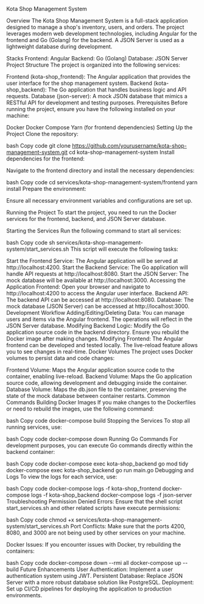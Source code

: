 Kota Shop Management System

Overview
The Kota Shop Management System is a full-stack application designed to manage a shop's inventory, users, and orders. The project leverages modern web development technologies, including Angular for the frontend and Go (Golang) for the backend. A JSON Server is used as a lightweight database during development.

Stacks
Frontend: Angular
Backend: Go (Golang)
Database: JSON Server
Project Structure
The project is organized into the following services:

Frontend (kota-shop_frontend): The Angular application that provides the user interface for the shop management system.
Backend (kota-shop_backend): The Go application that handles business logic and API requests.
Database (json-server): A mock JSON database that mimics a RESTful API for development and testing purposes.
Prerequisites
Before running the project, ensure you have the following installed on your machine:

Docker
Docker Compose
Yarn (for frontend dependencies)
Setting Up the Project
Clone the repository:

bash
Copy code
git clone https://github.com/yourusername/kota-shop-management-system.git
cd kota-shop-management-system
Install dependencies for the frontend:

Navigate to the frontend directory and install the necessary dependencies:

bash
Copy code
cd services/kota-shop-management-system/frontend
yarn install
Prepare the environment:

Ensure all necessary environment variables and configurations are set up.

Running the Project
To start the project, you need to run the Docker services for the frontend, backend, and JSON Server database.

Starting the Services
Run the following command to start all services:

bash
Copy code
sh services/kota-shop-management-system/start_services.sh
This script will execute the following tasks:

Start the Frontend Service: The Angular application will be served at http://localhost:4200.
Start the Backend Service: The Go application will handle API requests at http://localhost:8080.
Start the JSON Server: The mock database will be available at http://localhost:3000.
Accessing the Application
Frontend: Open your browser and navigate to http://localhost:4200 to access the Angular user interface.
Backend API: The backend API can be accessed at http://localhost:8080.
Database: The mock database (JSON Server) can be accessed at http://localhost:3000.
Development Workflow
Adding/Editing/Deleting Data: You can manage users and items via the Angular frontend. The operations will reflect in the JSON Server database.
Modifying Backend Logic: Modify the Go application source code in the backend directory. Ensure you rebuild the Docker image after making changes.
Modifying Frontend: The Angular frontend can be developed and tested locally. The live-reload feature allows you to see changes in real-time.
Docker Volumes
The project uses Docker volumes to persist data and code changes:

Frontend Volume: Maps the Angular application source code to the container, enabling live-reload.
Backend Volume: Maps the Go application source code, allowing development and debugging inside the container.
Database Volume: Maps the db.json file to the container, preserving the state of the mock database between container restarts.
Common Commands
Building Docker Images
If you make changes to the Dockerfiles or need to rebuild the images, use the following command:

bash
Copy code
docker-compose build
Stopping the Services
To stop all running services, use:

bash
Copy code
docker-compose down
Running Go Commands
For development purposes, you can execute Go commands directly within the backend container:

bash
Copy code
docker-compose exec kota-shop_backend go mod tidy
docker-compose exec kota-shop_backend go run main.go
Debugging and Logs
To view the logs for each service, use:

bash
Copy code
docker-compose logs -f kota-shop_frontend
docker-compose logs -f kota-shop_backend
docker-compose logs -f json-server
Troubleshooting
Permission Denied Errors: Ensure that the shell script start_services.sh and other related scripts have execute permissions:

bash
Copy code
chmod +x services/kota-shop-management-system/start_services.sh
Port Conflicts: Make sure that the ports 4200, 8080, and 3000 are not being used by other services on your machine.

Docker Issues: If you encounter issues with Docker, try rebuilding the containers:

bash
Copy code
docker-compose down --rmi all
docker-compose up --build
Future Enhancements
User Authentication: Implement a user authentication system using JWT.
Persistent Database: Replace JSON Server with a more robust database solution like PostgreSQL.
Deployment: Set up CI/CD pipelines for deploying the application to production environments.